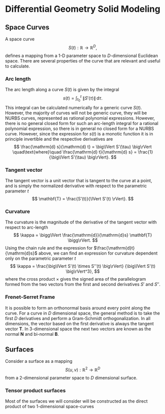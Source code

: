 # Differential Geometry Solid Modeling

## Space Curves
A space curve 
$$
S(t): \mathbb{R} \to \mathbb{R}^D,
$$ 
defines a mapping from a 1-D parameter space to $D$-dimensional Euclidean space. There are several properties of the curve that are relevant and useful to calculate.

### **Arc length**
The arc length along a curve $S(t)$ is given by the integral
$$
s(t) = \int_{t_0}^t \!\!\! \big\lVert S'(\tau) \big\rVert \, \mathrm{d}\tau.
$$
This integral can be calculated numerically for a generic curve $S(t)$. However, the majority of curves will not be generic curve, they will be NURBS curves, represented as rational polynomial expressions. However, there is no general closed form for such an arc-length integral for a rational polynomial expression, so there is in general no closed form for a NURBS curve. However, since the  expression for $s(t)$ is a monotic function it is in principle invertible and the respective derivatives are 
$$
\frac{\mathrm{d} s}{\mathrm{d} t} = \big\lVert S'(\tau) \big\rVert
\quad\text{where}\quad
\frac{\mathrm{d} t}{\mathrm{d} s} = \frac{1}{\big\lVert S'(\tau) \big\rVert}.
$$

### **Tangent vector**
The tangent vector is a unit vector that is tangent to the curve at a point, and is simply the normalized derivative with respect to the parametric parameter $t$
$$
\mathbf{T} = \frac{S'(t)}{\lVert S'(t) \rVert}.
$$

### **Curvature**
The curvature is the magnitude of the derivative of the tangent vector with respect to arc-length
$$
\kappa = \bigg\lVert 
    \frac{\mathrm{d}}{\mathrm{d}s} \mathbf{T} 
\bigg\rVert.
$$
Using the chain rule and the expression for $\frac{\mathrm{d}t}{\mathrm{d}s}$ above, we can find an expression for curvature dependent only on the parametric parameter $t$
$$
\kappa = \frac{\big\lVert S'(t) \times S''(t) \big\rVert}
{\big\lVert S'(t) \big\rVert^3},
$$
where the cross product $\times$ gives the signed area of the parallelogram formed from the two vectors from the first and second derivatives $S'$ and $S''$.

### **Frenet-Serret Frame**
It is possible to form an orthonormal basis around every point along the curve. For a curve in $D$ dimensional space, the general method is to take the first $D$ derivatives and perform a Gram-Schmidt orthogonalization. In all dimensions, the vector based on the first derivative is always the tangent vector $\mathbf{T}$. In 3-dimensional space the next two vectors are known as the normal $\mathbf{N}$ and bi-normal $\mathbf{B}$.

## **Surfaces**
Consider a surface as a mapping 
$$
S(u,v): \mathbb{R}^2 \to \mathbb{R}^D
$$
from a 2-dimensional parameter space to $D$ dimensional surface. 

### **Tensor product surfaces**
Most of the surfaces we will consider will be constructed as the direct product of two 1-dimensional space-curves

### 
